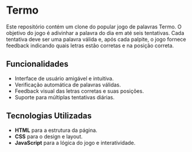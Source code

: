 # Termo

Este repositório contém um clone do popular jogo de palavras Termo. O objetivo do jogo é adivinhar a palavra do dia em até seis tentativas. Cada tentativa deve ser uma palavra válida e, após cada palpite, o jogo fornece feedback indicando quais letras estão corretas e na posição correta.

## Funcionalidades

- Interface de usuário amigável e intuitiva.
- Verificação automática de palavras válidas.
- Feedback visual das letras corretas e suas posições.
- Suporte para múltiplas tentativas diárias.

## Tecnologias Utilizadas

- **HTML** para a estrutura da página.
- **CSS** para o design e layout.
- **JavaScript** para a lógica do jogo e interatividade.
